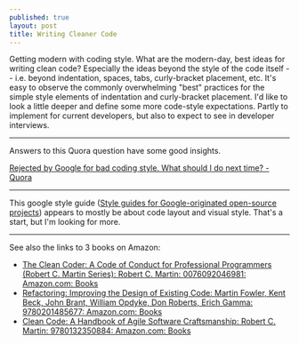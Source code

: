 ```yaml
---
published: true
layout: post
title: Writing Cleaner Code
---
```


Getting modern with coding style. What are the modern-day, best ideas for writing clean code? Especially the ideas beyond the style of the code itself -- i.e. beyond indentation, spaces, tabs, curly-bracket placement, etc. It's easy to observe the commonly overwhelming "best" practices for the simple style elements of indentation and curly-bracket placement. I'd like to look a little deeper and define some more code-style expectations. Partly to implement for current developers, but also to expect to see in developer interviews.

---

Answers to this Quora question have some good insights.

[Rejected by Google for bad coding style. What should I do next time? - Quora](https://www.quora.com/Rejected-by-Google-for-bad-coding-style-What-should-I-do-next-time)

---

This google style guide ([Style guides for Google-originated open-source projects](https://github.com/google/styleguide)) appears to mostly be about code layout and visual style. That's a start, but I'm looking for more.

---

See also the links to 3 books on Amazon:

* [The Clean Coder: A Code of Conduct for Professional Programmers (Robert C. Martin Series): Robert C. Martin: 0076092046981: Amazon.com: Books](http://www.amazon.com/gp/product/0137081073/ref=as_li_ss_tl?ie=UTF8&linkCode=sl1&tag=linzon0e-20&linkId=8e8bafcebc322b98e9f18d7bbaf40282)
* [Refactoring: Improving the Design of Existing Code: Martin Fowler, Kent Beck, John Brant, William Opdyke, Don Roberts, Erich Gamma: 9780201485677: Amazon.com: Books](http://www.amazon.com/gp/product/0201485672/ref=as_li_ss_tl?ie=UTF8&linkCode=sl1&tag=linzon0e-20&linkId=8250464be6f14994921aecd2e9a5d206)
* [Clean Code: A Handbook of Agile Software Craftsmanship: Robert C. Martin: 9780132350884: Amazon.com: Books](http://www.amazon.com/gp/product/0132350882/ref=as_li_ss_tl?ie=UTF8&linkCode=sl1&tag=linzon0e-20&linkId=4666df6194109f707c7838a049d1a3a4)

